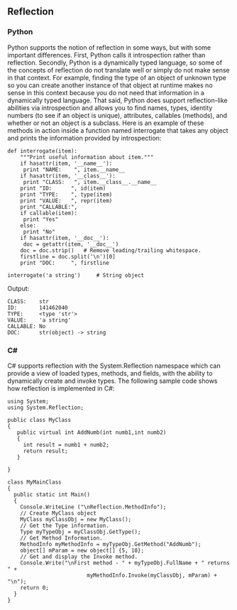 ## Reflection
### Python
Python supports the notion of reflection in some ways, but with some important differences. First, Python calls it introspection rather than reflection. Secondly, Python is a dynamically typed language, so some of the concepts of reflection do not translate well or simply do not make sense in that context. For example, finding the type of an object of unknown type so you can create another instance of that object at runtime makes no sense in this context because you do not need that information in a dynamically typed language. That said, Python does support reflection-like abilities via introspection and allows you to find names, types, identity numbers (to see if an object is unique), attributes, callables (methods), and whether or not an object is a subclass.
Here is an example of these methods in action inside a function named interrogate that takes any object and prints the information provided by introspection:
```
def interrogate(item):
    """Print useful information about item."""
    if hasattr(item, '__name__'):
     print "NAME:    ", item.__name__
    if hasattr(item, '__class__'):
     print "CLASS:   ", item.__class__.__name__
    print "ID:      ", id(item)
    print "TYPE:    ", type(item)
    print "VALUE:   ", repr(item)
    print "CALLABLE:",
    if callable(item):
     print "Yes"
    else:
     print "No"
    if hasattr(item, '__doc__'):
     doc = getattr(item, '__doc__')
    doc = doc.strip()   # Remove leading/trailing whitespace.
    firstline = doc.split('\n')[0]
    print "DOC:     ", firstline

interrogate('a string')     # String object
```
Output:
```
CLASS:    str
ID:       141462040
TYPE:     <type 'str'>
VALUE:    'a string'
CALLABLE: No
DOC:      str(object) -> string
```
### C#
C# supports reflection with the System.Reflection namespace which can provide a view of loaded types, methods, and fields, with the ability to dynamically create and invoke types. The following sample code shows how reflection is implemented in C#:
```
using System;
using System.Reflection;

public class MyClass
{
   public virtual int AddNumb(int numb1,int numb2)
   {
     int result = numb1 + numb2;
     return result;
   }

}

class MyMainClass
{
  public static int Main()
  {
    Console.WriteLine ("\nReflection.MethodInfo");
    // Create MyClass object
    MyClass myClassObj = new MyClass();
    // Get the Type information.
    Type myTypeObj = myClassObj.GetType();
    // Get Method Information.
    MethodInfo myMethodInfo = myTypeObj.GetMethod("AddNumb");
    object[] mParam = new object[] {5, 10};
    // Get and display the Invoke method.
    Console.Write("\nFirst method - " + myTypeObj.FullName + " returns " +  
                         myMethodInfo.Invoke(myClassObj, mParam) + "\n");
    return 0;
  }
}
```